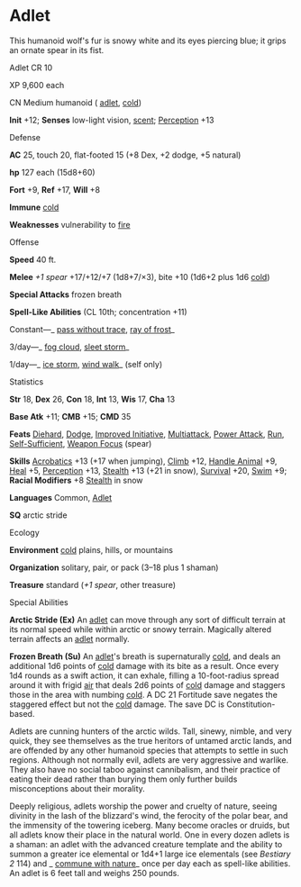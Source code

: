 # Adlet

This humanoid wolf's fur is snowy white and its eyes piercing blue; it grips an ornate spear in its fist.

Adlet CR 10

XP 9,600 each

CN Medium humanoid ( [adlet](monsters/creatureTypes.md#_adlet-subtype), [cold](monsters/creatureTypes.md#_cold-subtype))

**Init** +12; **Senses** low-light vision, [scent](monsters/universalMonsterRules.md#_scent); [Perception](skills/perception.md#_perception) +13

Defense

**AC** 25, touch 20, flat-footed 15 (+8 Dex, +2 dodge, +5 natural)

**hp** 127 each (15d8+60)

**Fort** +9, **Ref** +17, **Will** +8

**Immune** [cold](monsters/creatureTypes.md#_cold-subtype)

**Weaknesses** vulnerability to [fire](monsters/creatureTypes.md#_fire-subtype)

Offense

**Speed** 40 ft.

**Melee** _+1 spear_ +17/+12/+7 (1d8+7/×3), bite +10 (1d6+2 plus 1d6 [cold](monsters/creatureTypes.md#_cold-subtype))

**Special Attacks** frozen breath

**Spell-Like Abilities** (CL 10th; concentration +11)

Constant—_ [pass without trace](spells/passWithoutTrace.md#_pass-without-trace), [ray of frost](spells/rayOfFrost.md#_ray-of-frost)_

3/day—_ [fog cloud](spells/fogCloud.md), [sleet storm](spells/sleetStorm.md#_sleet-storm)_

1/day—_ [ice storm](spells/iceStorm.md#_ice-storm), [wind walk](spells/windWalk.md#_wind-walk)_ (self only)

Statistics

**Str** 18, **Dex** 26, **Con** 18, **Int** 13, **Wis** 17, **Cha** 13

**Base Atk** +11; **CMB** +15; **CMD** 35

**Feats** [Diehard](feats.md#_diehard), [Dodge](feats.md#_dodge), [Improved Initiative](feats.md#_improved-initiative), [Multiattack](monsters/monsterFeats.md#_multiattack), [Power Attack](feats.md#_power-attack), [Run](feats.md#_run), [Self-Sufficient](feats.md#_self-sufficient), [Weapon Focus](feats.md#_weapon-focus) (spear)

**Skills** [Acrobatics](skills/acrobatics.md#_acrobatics) +13 (+17 when jumping), [Climb](skills/climb.md#_climb) +12, [Handle Animal](skills/handleAnimal.md#_handle-animal) +9, [Heal](skills/heal.md#_heal) +5, [Perception](skills/perception.md#_perception) +13, [Stealth](skills/stealth.md#_stealth) +13 (+21 in snow), [Survival](skills/survival.md#_survival) +20, [Swim](skills/swim.md#_swim) +9; **Racial Modifiers** +8 [Stealth](skills/stealth.md#_stealth) in snow

**Languages** Common, [Adlet](monsters/creatureTypes.md#_adlet-subtype)

**SQ** arctic stride

Ecology

**Environment** [cold](monsters/creatureTypes.md#_cold-subtype) plains, hills, or mountains

**Organization** solitary, pair, or pack (3–18 plus 1 shaman)

**Treasure** standard (_+1 spear_, other treasure)

Special Abilities

**Arctic Stride (Ex)** An [adlet](monsters/creatureTypes.md#_adlet-subtype) can move through any sort of difficult terrain at its normal speed while within arctic or snowy terrain. Magically altered terrain affects an [adlet](monsters/creatureTypes.md#_adlet-subtype) normally.

**Frozen Breath (Su)** An [adlet](monsters/creatureTypes.md#_adlet-subtype)'s breath is supernaturally [cold](monsters/creatureTypes.md#_cold-subtype), and deals an additional 1d6 points of [cold](monsters/creatureTypes.md#_cold-subtype) damage with its bite as a result. Once every 1d4 rounds as a swift action, it can exhale, filling a 10-foot-radius spread around it with frigid [air](monsters/creatureTypes.md#_air-subtype) that deals 2d6 points of [cold](monsters/creatureTypes.md#_cold-subtype) damage and staggers those in the area with numbing [cold](monsters/creatureTypes.md#_cold-subtype). A DC 21 Fortitude save negates the staggered effect but not the [cold](monsters/creatureTypes.md#_cold-subtype) damage. The save DC is Constitution-based.

Adlets are cunning hunters of the arctic wilds. Tall, sinewy, nimble, and very quick, they see themselves as the true heritors of untamed arctic lands, and are offended by any other humanoid species that attempts to settle in such regions. Although not normally evil, adlets are very aggressive and warlike. They also have no social taboo against cannibalism, and their practice of eating their dead rather than burying them only further builds misconceptions about their morality.

Deeply religious, adlets worship the power and cruelty of nature, seeing divinity in the lash of the blizzard's wind, the ferocity of the polar bear, and the immensity of the towering iceberg. Many become oracles or druids, but all adlets know their place in the natural world. One in every dozen adlets is a shaman: an adlet with the advanced creature template and the ability to summon a greater ice elemental or 1d4+1 large ice elementals (see _Bestiary 2_ 114) and _ [commune with nature](spells/communeWithNature.md#_commune-with-nature)_ once per day each as spell-like abilities. An adlet is 6 feet tall and weighs 250 pounds.

